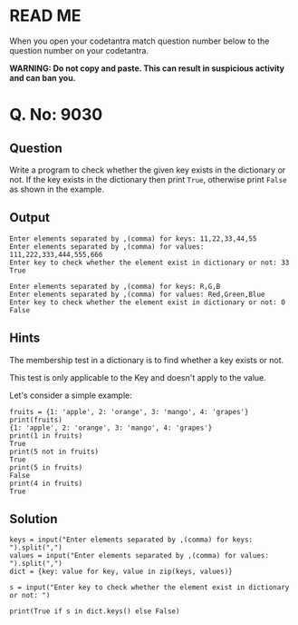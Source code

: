 # READ ME
When you open your codetantra match question number below to the question number on your codetantra.

**WARNING: Do not copy and paste. This can result in suspicious activity and can ban you.**

# Q. No: 9030

## Question
Write a program to check whether the given key exists in the dictionary or not. If the key exists in the dictionary then print `True`, otherwise print `False` as shown in the example.

## Output
```
Enter elements separated by ,(comma) for keys: 11,22,33,44,55
Enter elements separated by ,(comma) for values: 111,222,333,444,555,666
Enter key to check whether the element exist in dictionary or not: 33
True
```
```
Enter elements separated by ,(comma) for keys: R,G,B
Enter elements separated by ,(comma) for values: Red,Green,Blue
Enter key to check whether the element exist in dictionary or not: O
False
```

## Hints
The membership test in a dictionary is to find whether a key exists or not.

This test is only applicable to the Key and doesn't apply to the value.

Let's consider a simple example:
```
fruits = {1: 'apple', 2: 'orange', 3: 'mango', 4: 'grapes'}
print(fruits)
{1: 'apple', 2: 'orange', 3: 'mango', 4: 'grapes'}
print(1 in fruits)
True
print(5 not in fruits)
True
print(5 in fruits)
False
print(4 in fruits)
True
```

## Solution
```
keys = input("Enter elements separated by ,(comma) for keys: ").split(",")
values = input("Enter elements separated by ,(comma) for values: ").split(",")
dict = {key: value for key, value in zip(keys, values)}

s = input("Enter key to check whether the element exist in dictionary or not: ")

print(True if s in dict.keys() else False)
```






